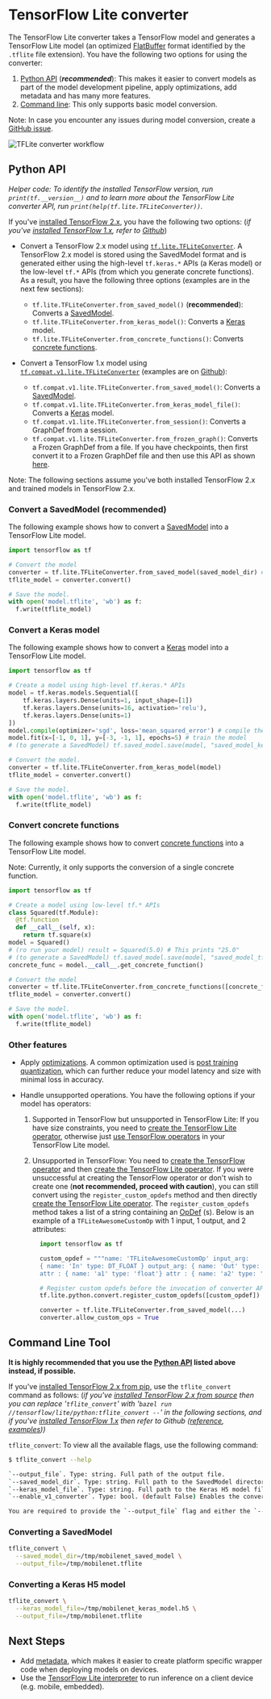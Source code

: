 # TensorFlow Lite converter

The TensorFlow Lite converter takes a TensorFlow model and generates a
TensorFlow Lite model (an optimized
[FlatBuffer](https://google.github.io/flatbuffers/) format identified by the
`.tflite` file extension). You have the following two options for using the
converter:

1.  [Python API](#python_api) (***recommended***): This makes it easier to
    convert models as part of the model development pipeline, apply
    optimizations, add metadata and has many more features.
2.  [Command line](#cmdline): This only supports basic model conversion.

Note: In case you encounter any issues during model conversion, create a
[GitHub issue](https://github.com/tensorflow/tensorflow/issues/new?template=60-tflite-converter-issue.md).

![TFLite converter workflow](../images/convert/convert.png)

## Python API <a name="python_api"></a>

*Helper code: To identify the installed TensorFlow version, run
`print(tf.__version__)` and to learn more about the TensorFlow Lite converter
API, run `print(help(tf.lite.TFLiteConverter))`.*

If you've
[installed TensorFlow 2.x](https://www.tensorflow.org/install/pip#tensorflow-2-packages-are-available),
you have the following two options: (*if you've
[installed TensorFlow 1.x](https://www.tensorflow.org/install/pip#older-versions-of-tensorflow),
refer to
[Github](https://github.com/tensorflow/tensorflow/blob/master/tensorflow/lite/g3doc/r1/convert/python_api.md)*)

*   Convert a TensorFlow 2.x model using
    [`tf.lite.TFLiteConverter`](https://www.tensorflow.org/api_docs/python/tf/lite/TFLiteConverter).
    A TensorFlow 2.x model is stored using the SavedModel format and is
    generated either using the high-level `tf.keras.*` APIs (a Keras model) or
    the low-level `tf.*` APIs (from which you generate concrete functions). As a
    result, you have the following three options (examples are in the next few
    sections):

    *   `tf.lite.TFLiteConverter.from_saved_model()` (**recommended**): Converts
        a [SavedModel](https://www.tensorflow.org/guide/saved_model).
    *   `tf.lite.TFLiteConverter.from_keras_model()`: Converts a
        [Keras](https://www.tensorflow.org/guide/keras/overview) model.
    *   `tf.lite.TFLiteConverter.from_concrete_functions()`: Converts
        [concrete functions](https://www.tensorflow.org/guide/intro_to_graphs).

*   Convert a TensorFlow 1.x model using
    [`tf.compat.v1.lite.TFLiteConverter`](https://www.tensorflow.org/api_docs/python/tf/compat/v1/lite/TFLiteConverter)
    (examples are on
    [Github](https://github.com/tensorflow/tensorflow/blob/master/tensorflow/lite/g3doc/r1/convert/python_api.md)):

    *   `tf.compat.v1.lite.TFLiteConverter.from_saved_model()`: Converts a
        [SavedModel](https://www.tensorflow.org/guide/saved_model).
    *   `tf.compat.v1.lite.TFLiteConverter.from_keras_model_file()`: Converts a
        [Keras](https://www.tensorflow.org/guide/keras/overview) model.
    *   `tf.compat.v1.lite.TFLiteConverter.from_session()`: Converts a GraphDef
        from a session.
    *   `tf.compat.v1.lite.TFLiteConverter.from_frozen_graph()`: Converts a
        Frozen GraphDef from a file. If you have checkpoints, then first convert
        it to a Frozen GraphDef file and then use this API as shown
        [here](https://github.com/tensorflow/tensorflow/blob/master/tensorflow/lite/g3doc/r1/convert/python_api.md#checkpoints).

Note: The following sections assume you've both installed TensorFlow 2.x and
trained models in TensorFlow 2.x.

### Convert a SavedModel (recommended) <a name="saved_model"></a>

The following example shows how to convert a
[SavedModel](https://www.tensorflow.org/guide/saved_model) into a TensorFlow
Lite model.

```python
import tensorflow as tf

# Convert the model
converter = tf.lite.TFLiteConverter.from_saved_model(saved_model_dir) # path to the SavedModel directory
tflite_model = converter.convert()

# Save the model.
with open('model.tflite', 'wb') as f:
  f.write(tflite_model)
```

### Convert a Keras model <a name="keras"></a>

The following example shows how to convert a
[Keras](https://www.tensorflow.org/guide/keras/overview) model into a TensorFlow
Lite model.

```python
import tensorflow as tf

# Create a model using high-level tf.keras.* APIs
model = tf.keras.models.Sequential([
    tf.keras.layers.Dense(units=1, input_shape=[1])
    tf.keras.layers.Dense(units=16, activation='relu'),
    tf.keras.layers.Dense(units=1)
])
model.compile(optimizer='sgd', loss='mean_squared_error') # compile the model
model.fit(x=[-1, 0, 1], y=[-3, -1, 1], epochs=5) # train the model
# (to generate a SavedModel) tf.saved_model.save(model, "saved_model_keras_dir")

# Convert the model.
converter = tf.lite.TFLiteConverter.from_keras_model(model)
tflite_model = converter.convert()

# Save the model.
with open('model.tflite', 'wb') as f:
  f.write(tflite_model)
```

### Convert concrete functions <a name="concrete_function"></a>

The following example shows how to convert
[concrete functions](https://www.tensorflow.org/guide/intro_to_graphs) into a
TensorFlow Lite model.

Note: Currently, it only supports the conversion of a single concrete function.

```python
import tensorflow as tf

# Create a model using low-level tf.* APIs
class Squared(tf.Module):
  @tf.function
  def __call__(self, x):
    return tf.square(x)
model = Squared()
# (ro run your model) result = Squared(5.0) # This prints "25.0"
# (to generate a SavedModel) tf.saved_model.save(model, "saved_model_tf_dir")
concrete_func = model.__call__.get_concrete_function()

# Convert the model
converter = tf.lite.TFLiteConverter.from_concrete_functions([concrete_func])
tflite_model = converter.convert()

# Save the model.
with open('model.tflite', 'wb') as f:
  f.write(tflite_model)
```

### Other features

*   Apply [optimizations](../performance/model_optimization.md). A common
    optimization used is
    [post training quantization](../performance/post_training_quantization.md),
    which can further reduce your model latency and size with minimal loss in
    accuracy.

*   Handle unsupported operations. You have the following options if your model
    has operators:

    1.  Supported in TensorFlow but unsupported in TensorFlow Lite: If you have
        size constraints, you need to
        [create the TensorFlow Lite operator](../guide/ops_custom.md), otherwise
        just [use TensorFlow operators](../guide/ops_select.md) in your
        TensorFlow Lite model.

    2.  Unsupported in TensorFlow: You need to
        [create the TensorFlow operator](https://www.tensorflow.org/guide/create_op)
        and then [create the TensorFlow Lite operator](../guide/ops_custom.md).
        If you were unsuccessful at creating the TensorFlow operator or don't
        wish to create one (**not recommended, proceed with caution**), you can
        still convert using the `register_custom_opdefs` method and then
        directly [create the TensorFlow Lite operator](../guide/ops_custom.md).
        The `register_custom_opdefs` method takes a list of a string containing
        an
        [OpDef](https://github.com/tensorflow/tensorflow/blob/master/tensorflow/core/framework/op_def.proto)
        (s). Below is an example of a `TFLiteAwesomeCustomOp` with 1 input, 1
        output, and 2 attributes:

        ```python
          import tensorflow as tf

          custom_opdef = """name: 'TFLiteAwesomeCustomOp' input_arg:
          { name: 'In' type: DT_FLOAT } output_arg: { name: 'Out' type: DT_FLOAT }
          attr : { name: 'a1' type: 'float'} attr : { name: 'a2' type: 'list(float)'}"""

          # Register custom opdefs before the invocation of converter API.
          tf.lite.python.convert.register_custom_opdefs([custom_opdef])

          converter = tf.lite.TFLiteConverter.from_saved_model(...)
          converter.allow_custom_ops = True
        ```

## Command Line Tool <a name="cmdline"></a>

**It is highly recommended that you use the [Python API](#python_api) listed
above instead, if possible.**

If you've
[installed TensorFlow 2.x from pip](https://www.tensorflow.org/install/pip), use
the `tflite_convert` command as follows: (*if you've
[installed TensorFlow 2.x from source](https://www.tensorflow.org/install/source)
then you can replace '`tflite_convert`' with '`bazel run
//tensorflow/lite/python:tflite_convert --`' in the following
sections, and if you've
[installed TensorFlow 1.x](https://www.tensorflow.org/install/pip#older-versions-of-tensorflow)
then refer to Github
([reference](https://github.com/tensorflow/tensorflow/blob/master/tensorflow/lite/g3doc/r1/convert/cmdline_reference.md),
[examples](https://github.com/tensorflow/tensorflow/blob/master/tensorflow/lite/g3doc/r1/convert/cmdline_examples.md)))*

`tflite_convert`: To view all the available flags, use the following command:

```sh
$ tflite_convert --help

`--output_file`. Type: string. Full path of the output file.
`--saved_model_dir`. Type: string. Full path to the SavedModel directory.
`--keras_model_file`. Type: string. Full path to the Keras H5 model file.
`--enable_v1_converter`. Type: bool. (default False) Enables the converter and flags used in TF 1.x instead of TF 2.x.

You are required to provide the `--output_file` flag and either the `--saved_model_dir` or `--keras_model_file` flag.
```

### Converting a SavedModel <a name="cmdline_saved_model"></a>

```sh
tflite_convert \
  --saved_model_dir=/tmp/mobilenet_saved_model \
  --output_file=/tmp/mobilenet.tflite
```

### Converting a Keras H5 model <a name="cmdline_keras_model"></a>

```sh
tflite_convert \
  --keras_model_file=/tmp/mobilenet_keras_model.h5 \
  --output_file=/tmp/mobilenet.tflite
```

## Next Steps

*   Add [metadata](metadata.md), which makes it easier to create platform
    specific wrapper code when deploying models on devices.
*   Use the [TensorFlow Lite interpreter](../guide/inference.md) to run
    inference on a client device (e.g. mobile, embedded).
